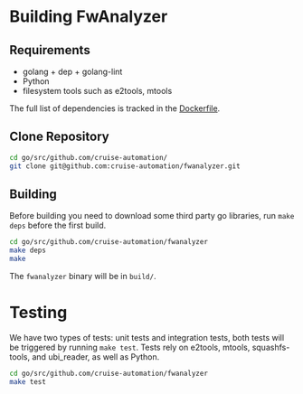 # Building FwAnalyzer

## Requirements

- golang + dep + golang-lint
- Python
- filesystem tools such as e2tools, mtools

The full list of dependencies is tracked in the [Dockerfile](Dockerfile).

## Clone Repository

```sh
cd go/src/github.com/cruise-automation/
git clone git@github.com:cruise-automation/fwanalyzer.git
```

## Building

Before building you need to download some third party go libraries, run `make deps` before the first build.

```sh
cd go/src/github.com/cruise-automation/fwanalyzer
make deps
make
```

The `fwanalyzer` binary will be in `build/`.

# Testing

We have two types of tests: unit tests and integration tests, both tests will be triggered by running `make test`.
Tests rely on e2tools, mtools, squashfs-tools, and ubi_reader, as well as Python.

```sh
cd go/src/github.com/cruise-automation/fwanalyzer
make test
```
